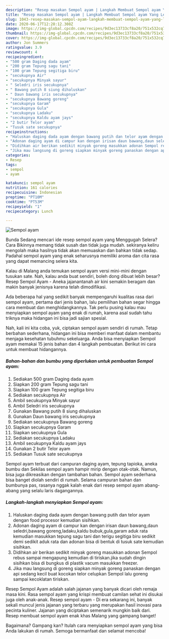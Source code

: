 ```yaml
---
description: "Resep masakan Sempol ayam | Langkah Membuat Sempol ayam Yang Lezat"
title: "Resep masakan Sempol ayam | Langkah Membuat Sempol ayam Yang Lezat"
slug: 1043-resep-masakan-sempol-ayam-langkah-membuat-sempol-ayam-yang-lezat
date: 2020-06-17T12:28:12.308Z
image: https://img-global.cpcdn.com/recipes/9d3ec13733cf8a20/751x532cq70/sempol-ayam-foto-resep-utama.jpg
thumbnail: https://img-global.cpcdn.com/recipes/9d3ec13733cf8a20/751x532cq70/sempol-ayam-foto-resep-utama.jpg
cover: https://img-global.cpcdn.com/recipes/9d3ec13733cf8a20/751x532cq70/sempol-ayam-foto-resep-utama.jpg
author: Jon Summers
ratingvalue: 3.9
reviewcount: 4
recipeingredient:
- "500 gram Daging dada ayam"
- "200 gram Tepung sagu tani"
- "100 gram Tepung segitiga biru"
- "secukupnya Air"
- "secukupnya Minyak sayur"
- " Seledri iris secukupnya"
- " Bawang putih 8 siung dihaluskan"
- " Daun bawang iris secukupnya"
- "secukupnya Bawang goreng"
- "secukupnya Garam"
- "secukupnya Gula"
- "secukupnya Ladaku"
- "secukupnya Kaldu ayam jays"
- "2 butir Telor ayam"
- "Tusuk sate secukupnya"
recipeinstructions:
- "Haluskan daging dada ayam dengan bawang putih dan telor ayam dengan food procesor kemudian sisihkan."
- "Adonan daging ayam di campur kan dengan irisan daun bawang,daun seledri,bawang goreng,ladaku,kaldu bubuk,gula,garam aduk rata kemudian masukkan tepung sagu tani dan terigu segitiga biru sedikit demi sedikit aduk rata dan adonan bisa di bentuk di tusuk sate kemudian sisihkan."
- "Didihkan air berikan sedikit minyak goreng masukkan adonan Sempol rebus sampai mengapung kemudian di tiriskan.jika sudah dingin sisihkan bisa di bungkus di plastik vacum masukkan freezer."
- "Jika mau langsung di goreng siapkan minyak goreng panaskan dengan api sedang kecil buat kocokan telor celupkan Sempol lalu goreng sampai kecoklatan tiriskan."
categories:
- Resep
tags:
- sempol
- ayam

katakunci: sempol ayam 
nutrition: 161 calories
recipecuisine: Indonesian
preptime: "PT10M"
cooktime: "PT53M"
recipeyield: "1"
recipecategory: Lunch

---
```



![Sempol ayam](https://img-global.cpcdn.com/recipes/9d3ec13733cf8a20/751x532cq70/sempol-ayam-foto-resep-utama.jpg)

Bunda Sedang mencari ide resep sempol ayam yang Menggugah Selera? Cara Bikinnya memang tidak susah dan tidak juga mudah. sekiranya keliru mengolah maka hasilnya tidak akan memuaskan dan bahkan tidak sedap. Padahal sempol ayam yang enak seharusnya memiliki aroma dan cita rasa yang dapat memancing selera kita.

Kalau di Malang anda temukan sempol ayam versi mini-mini dengan tusukan sate. Nah, kalau anda buat sendiri, boleh dong dibuat lebih besar? Resep Sempol Ayam - Aneka jajanantanah air kini semakin beragam dan makin banyak jenisnya karena telah dimodifikasi.

Ada beberapa hal yang sedikit banyak mempengaruhi kualitas rasa dari sempol ayam, pertama dari jenis bahan, lalu pemilihan bahan segar hingga cara membuat dan menghidangkannya. Tak perlu pusing kalau mau menyiapkan sempol ayam yang enak di rumah, karena asal sudah tahu triknya maka hidangan ini bisa jadi sajian spesial.


Nah, kali ini kita coba, yuk, ciptakan sempol ayam sendiri di rumah. Tetap berbahan sederhana, hidangan ini bisa memberi manfaat dalam membantu menjaga kesehatan tubuhmu sekeluarga. Anda bisa menyiapkan Sempol ayam memakai 15 jenis bahan dan 4 langkah pembuatan. Berikut ini cara untuk membuat hidangannya.

<!--inarticleads1-->

##### Bahan-bahan dan bumbu yang diperlukan untuk pembuatan Sempol ayam:

1. Sediakan 500 gram Daging dada ayam
1. Siapkan 200 gram Tepung sagu tani
1. Siapkan 100 gram Tepung segitiga biru
1. Sediakan secukupnya Air
1. Ambil secukupnya Minyak sayur
1. Ambil  Seledri iris secukupnya
1. Gunakan  Bawang putih 8 siung dihaluskan
1. Gunakan  Daun bawang iris secukupnya
1. Sediakan secukupnya Bawang goreng
1. Siapkan secukupnya Garam
1. Siapkan secukupnya Gula
1. Sediakan secukupnya Ladaku
1. Ambil secukupnya Kaldu ayam jays
1. Gunakan 2 butir Telor ayam
1. Sediakan Tusuk sate secukupnya


Sempol ayam terbuat dari campuran daging ayam, tepung tapioka, aneka bumbu dan Sekilas sempol ayam hampir mirip dengan otak-otak. Namun, bisa juga dikreasikan dengan tambahan bahan. Sempol ayam sederhana bisa banget diolah sendiri di rumah. Selama campuran bahan dan bumbunya pas, rasanya nggak kalah enak dari resep sempol ayam abang-abang yang selalu laris dagangannya. 

<!--inarticleads2-->

##### Langkah-langkah menyiapkan Sempol ayam:

1. Haluskan daging dada ayam dengan bawang putih dan telor ayam dengan food procesor kemudian sisihkan.
1. Adonan daging ayam di campur kan dengan irisan daun bawang,daun seledri,bawang goreng,ladaku,kaldu bubuk,gula,garam aduk rata kemudian masukkan tepung sagu tani dan terigu segitiga biru sedikit demi sedikit aduk rata dan adonan bisa di bentuk di tusuk sate kemudian sisihkan.
1. Didihkan air berikan sedikit minyak goreng masukkan adonan Sempol rebus sampai mengapung kemudian di tiriskan.jika sudah dingin sisihkan bisa di bungkus di plastik vacum masukkan freezer.
1. Jika mau langsung di goreng siapkan minyak goreng panaskan dengan api sedang kecil buat kocokan telor celupkan Sempol lalu goreng sampai kecoklatan tiriskan.


Resep Sempol Ayam adalah salah jajanan yang banyak dicari oleh remaja masa kini. Rasa sempol ayam yang krispi membuat camilan sehat ini disukai juga oleh anak-anak. Resep sempol ayam - Di era sekarang ini, banyak sekali muncul jenis jajanan yang terbaru yang merupakan hasil inovasi para pecinta kuliner. Jajanan yang diciptakan semenarik mungkin baik dari. Resep membuat sempol ayam enak khas Malang yang gampang banget! 

Bagaimana? Gampang kan? Itulah cara menyiapkan sempol ayam yang bisa Anda lakukan di rumah. Semoga bermanfaat dan selamat mencoba!
